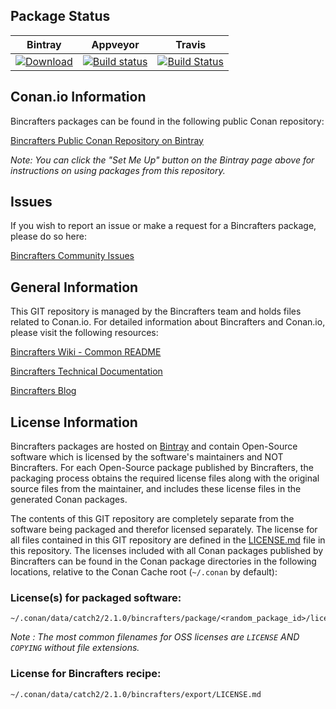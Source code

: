 ## Package Status

| Bintray | Appveyor | Travis |
|---------|-----------|--------|
|[![Download](https://api.bintray.com/packages/bincrafters/public-conan/catch2%3Abincrafters/images/download.svg)](https://bintray.com/bincrafters/public-conan/catch2%3Abincrafters/_latestVersion)|[![Build status](https://ci.appveyor.com/api/projects/status/2u7ar6ouysoeasl9?svg=true)](https://ci.appveyor.com/project/BinCrafters/conan-catch2)|[![Build Status](https://travis-ci.org/bincrafters/conan-catch2.svg?branch=stable%2F2.1.0)](https://travis-ci.org/bincrafters/conan-catch2)|

## Conan.io Information

Bincrafters packages can be found in the following public Conan repository:

[Bincrafters Public Conan Repository on Bintray](https://bintray.com/bincrafters/public-conan)

*Note: You can click the "Set Me Up" button on the Bintray page above for instructions on using packages from this repository.*

## Issues

If you wish to report an issue or make a request for a Bincrafters package, please do so here:  

[Bincrafters Community Issues](https://github.com/bincrafters/community/issues)

## General Information

This GIT repository is managed by the Bincrafters team and holds files related to Conan.io.  For detailed information about Bincrafters and Conan.io, please visit the following resources:

[Bincrafters Wiki - Common README](https://github.com/bincrafters/community/wiki/Common-README.md)

[Bincrafters Technical Documentation](http://bincrafters.readthedocs.io/en/latest/)

[Bincrafters Blog](https://bincrafters.github.io)

## License Information

Bincrafters packages are hosted on [Bintray](https://bintray.com) and contain Open-Source software which is licensed by the software's maintainers and NOT Bincrafters.  For each Open-Source package published by Bincrafters, the packaging process obtains the required license files along with the original source files from the maintainer, and includes these license files in the generated Conan packages.  

The contents of this GIT repository are completely separate from the software being packaged and therefor licensed separately.  The license for all files contained in this GIT repository are defined in the [LICENSE.md](LICENSE.md) file in this repository.  The licenses included with all Conan packages published by Bincrafters can be found in the Conan package directories in the following locations, relative to the Conan Cache root (`~/.conan` by default):

### License(s) for packaged software:

    ~/.conan/data/catch2/2.1.0/bincrafters/package/<random_package_id>/licenses/LICENSE.txt

*Note :   The most common filenames for OSS licenses are `LICENSE` AND `COPYING` without file extensions.*

### License for Bincrafters recipe:

    ~/.conan/data/catch2/2.1.0/bincrafters/export/LICENSE.md
